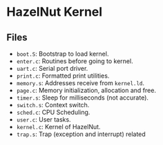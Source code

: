 # HazelNut Kernel

## Files

- `boot.S`: Bootstrap to load kernel.
- `enter.c`: Routines before going to kernel.
- `uart.c`: Serial port driver.
- `print.c`: Formatted print utilities.
- `memory.s`: Addresses receive from `kernel.ld`.
- `page.c`: Memory initialization, allocation and free.
- `timer.s`: Sleep for milliseconds (not accurate).
- `switch.s`: Context switch.
- `sched.c`: CPU Scheduling.
- `user.c`: User tasks.
- `kernel.c`: Kernel of HazelNut.
- `trap.s`: Trap (exception and interrupt) related

